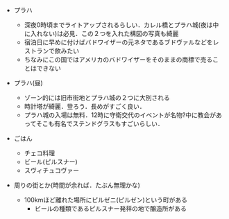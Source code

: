 - プラハ
  - 深夜0時頃までライトアップされるらしい．カレル橋とプラハ城\(夜は中に入れない\)は必見．この２つを入れた構図の写真も綺麗
  - 宿泊日に早めに付けばバドワイザーの元ネタであるブドヴァルなどをレストランで飲みたい
  - ちなみにこの国ではアメリカのバドワイザーをそのままの商標で売ることはできない

- プラハ(昼)
  - ゾーン的には旧市街地とプラハ城の２つに大別される
  - 時計塔が綺麗．登ろう．長めがすごく良い．
  - プラハ城の入場は無料．12時に守衛交代のイベントが名物?中に教会があってそこも有名でステンドグラスもすごいらしい．  
  
- ごはん
  - チェコ料理
  - ビール(ピルスナー)
  - スヴィチュコヴァー  
    
- 周りの街とか(時間が余れば．たぶん無理かな)
  - 100kmほど離れた場所にピルゼニ(ピルゼン)という町がある    
    - ビールの種類であるピルスナー発祥の地で醸造所がある
　　　　　　　　　





